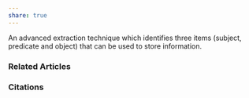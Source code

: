 ```yaml
---
share: true
---
```


An advanced extraction technique which identifies three items (subject, predicate and object) that can be used to store information.

### Related Articles

### Citations
